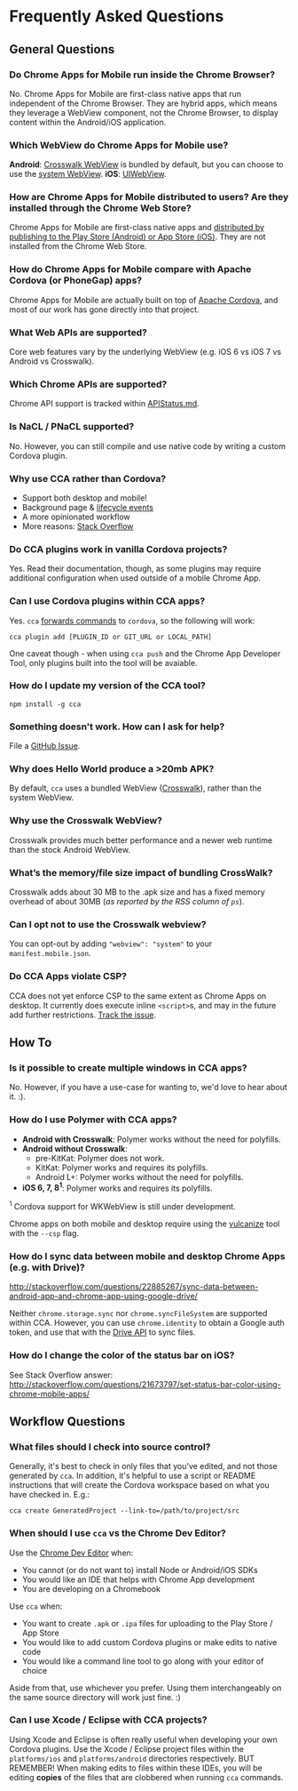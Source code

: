# Frequently Asked Questions

## General Questions

### Do Chrome Apps for Mobile run inside the Chrome Browser?

No. Chrome Apps for Mobile are first-class native apps that run independent of the Chrome Browser. They are hybrid apps, which means they leverage a WebView component, not the Chrome Browser, to display content within the Android/iOS application.


### Which WebView do Chrome Apps for Mobile use?

**Android**: [Crosswalk WebView](https://crosswalk-project.org) is bundled by default, but you can choose to use the [system WebView](http://developer.android.com/reference/android/webkit/WebView.html).
**iOS**: [UIWebView](https://developer.apple.com/library/ios/documentation/uikit/reference/UIWebView_Class/Reference/Reference.html).


### How are Chrome Apps for Mobile distributed to users?  Are they installed through the Chrome Web Store?

Chrome Apps for Mobile are first-class native apps and [distributed by publishing to the Play Store (Android) or App Store (iOS)](https://github.com/MobileChromeApps/mobile-chrome-apps/blob/master/docs/Publish.md).  They are not installed from the Chrome Web Store.


### How do Chrome Apps for Mobile compare with Apache Cordova (or PhoneGap) apps?

Chrome Apps for Mobile are actually built on top of [Apache Cordova](https://cordova.apache.org/), and most of our work has gone directly into that project.


### What Web APIs are supported?

Core web features vary by the underlying WebView (e.g. iOS 6 vs iOS 7 vs Android vs Crosswalk).


### Which Chrome APIs are supported?

Chrome API support is tracked within [APIStatus.md](https://github.com/MobileChromeApps/mobile-chrome-apps/blob/master/docs/APIStatus.md).


### Is NaCL / PNaCL supported?

No. However, you can still compile and use native code by writing a custom Cordova plugin.


### Why use CCA rather than Cordova?

- Support both desktop and mobile!
- Background page & [lifecycle events](Events.md)
- A more opinionated workflow
- More reasons: [Stack Overflow](http://stackoverflow.com/questions/21684414/reasons-for-porting-a-cordova-app-to-a-mobile-chrome-app/)


### Do CCA plugins work in vanilla Cordova projects?

Yes. Read their documentation, though, as some plugins may require additional configuration when used outside of a mobile Chrome App.


### Can I use Cordova plugins within CCA apps?

Yes. `cca` [forwards commands](http://stackoverflow.com/questions/21886407/chrome-cordova-app-plugin-access/) to `cordova`, so the following will work:

    cca plugin add [PLUGIN_ID or GIT_URL or LOCAL_PATH]

One caveat though - when using `cca push` and the Chrome App Developer Tool, only plugins built into the tool will be avaiable.


### How do I update my version of the CCA tool?

    npm install -g cca


### Something doesn't work. How can I ask for help?

File a [GitHub Issue](https://github.com/MobileChromeApps/mobile-chrome-apps/issues).


### Why does Hello World produce a >20mb APK?

By default, `cca` uses a bundled WebView ([Crosswalk](https://crosswalk-project.org)), rather than the system WebView.


### Why use the Crosswalk WebView?

Crosswalk provides much better performance and a newer web runtime than the stock Android WebView.


### What’s the memory/file size impact of bundling CrossWalk?

Crosswalk adds about 30 MB to the .apk size and has a fixed memory overhead of about 30MB (_as reported by the RSS column of `ps`_).


### Can I opt not to use the Crosswalk webview?

You can opt-out by adding `"webview": "system"` to your `manifest.mobile.json`.


### Do CCA Apps violate CSP?

CCA does not yet enforce CSP to the same extent as Chrome Apps on desktop. It currently does execute inline `<script>`s, and may in the future add further restrictions. [Track the issue](https://github.com/MobileChromeApps/mobile-chrome-apps/issues/73).


## How To

### Is it possible to create multiple windows in CCA apps?

No. However, if you have a use-case for wanting to, we'd love to hear about it. :).


### How do I use Polymer with CCA apps?

* __Android with Crosswalk__: Polymer works without the need for polyfills.
* __Android without Crosswalk__:
  * pre-KitKat: Polymer does not work.
  * KitKat: Polymer works and requires its polyfills.
  * Android L+: Polymer works without the need for polyfills.
* __iOS 6, 7, 8<sup>1</sup>__: Polymer works and requires its polyfills.

<sup>1</sup> Cordova support for WKWebView is still under development.

Chrome apps on both mobile and desktop require using the
[vulcanize](http://www.polymer-project.org/articles/concatenating-web-components.html) tool with the `--csp` flag.


### How do I sync data between mobile and desktop Chrome Apps (e.g. with Drive)?

http://stackoverflow.com/questions/22885267/sync-data-between-android-app-and-chrome-app-using-google-drive/

Neither `chrome.storage.sync` nor `chrome.syncFileSystem` are supported within CCA. However, you can use `chrome.identity` to obtain a Google auth token, and use that with the [Drive API](https://developers.google.com/drive/web/quickstart/quickstart-js) to sync files.


### How do I change the color of the status bar on iOS?

See Stack Overflow answer: http://stackoverflow.com/questions/21673797/set-status-bar-color-using-chrome-mobile-apps/


## Workflow Questions

### What files should I check into source control?

Generally, it's best to check in only files that you've edited, and not those generated by `cca`. In addition, it's helpful to use a script or README instructions that will create the Cordova workspace based on what you have checked in. E.g.:

    cca create GeneratedProject --link-to=/path/to/project/src

### When should I use `cca` vs the Chrome Dev Editor?

Use the [Chrome Dev Editor](https://chrome.google.com/webstore/detail/chrome-dev-editor-develop/pnoffddplpippgcfjdhbmhkofpnaalpg) when:
- You cannot (or do not want to) install Node or Android/iOS SDKs
- You would like an IDE that helps with Chrome App development
- You are developing on a Chromebook

Use `cca` when:
- You want to create `.apk` or `.ipa` files for uploading to the Play Store / App Store
- You would like to add custom Cordova plugins or make edits to native code
- You would like a command line tool to go along with your editor of choice

Aside from that, use whichever you prefer.  Using them interchangeably on the same source directory will work just fine. :)

### Can I use Xcode / Eclipse with CCA projects?

Using Xcode and Eclipse is often really useful when developing your own Cordova plugins. Use the Xcode / Eclipse project files within the `platforms/ios` and `platforms/android` directories respectively. BUT REMEMBER! When making edits to files within these IDEs, you will be editing __copies__ of the files that are clobbered when running `cca` commands.
